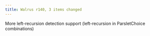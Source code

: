 ```yaml
---
title: Walrus r140, 3 items changed
---
```


More left-recursion detection support (left-recursion in ParsletChoice combinations)
